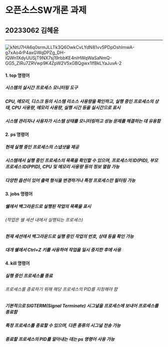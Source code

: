 # 오픈소스SW개론 과제

## 20233062 김혜윤

***

![kNtU7HA6q0srmJLLTk3Q6OwkCvLYdN81vv5PDpOshlmwA-g7xAo4rP4axGWqDPZg_DH-iQWn1XdyUUSjT9NX7sj19rbbKE4niHWqWaSaNmQ-GG5_ZIRu7ZRVwp9K4ZpW2V5xGBQgwx1lfBkLYaJuvA-2](https://github.com/pinkprincess04/daisy/assets/134490800/3806994f-4f1d-47eb-8868-48ca264e594a)


#### 1. **top 명령어**

##### 시스템의 실시간 프로세스 모니터링 도구

##### CPU, 메모리, 디스크 등의 시스템 리소스 사용량을 확인하고, 실행 중인 프로세스의 상태, CPU 사용량, 메모리 사용량, 실행 시간 등을 실시간으로 표시

##### 시스템 관리자나 사용자가 시스템 상태를 모니터링하고 성능 문제를 해결하는 데 유용함


#### 2. **ps 명령어**

##### 현재 실행 중인 프로세스의 스냅샷을 제공

##### 시스템에서 실행 중인 프로세스의 목록을 확인할 수 있으며, 프로세스의 ID(PID), 부모 프로세스 ID(PPID), CPU 및 메모리 사용량 등의 정보 열람 가능

#####  다양한 옵션이 있어 출력 형식을 변경하거나 특정 프로세스만 필터링 가능


#### 3. **jobs 명령어**

##### 쉘에서 백그라운드로 실행된 작업의 목록을 표시
###### _(작업은 쉘 세션 내에서 실행되는 프로세스)_

##### 현재 세션에서 백그라운드로 실행 중인 작업의 번호, 상태 등을 확인 가능

##### 대개 쉘에서 Ctrl+Z 키를 사용하여 작업을 일시 중지한 후에 사용


#### 4. **kill 명령어**

##### 실행 중인 프로세스를 종료

###### _프로세스를 종료하기 위해 해당 프로세스의 PID를 지정해야 함_

##### 기본적으로 SIGTERM(Signal Terminate) 시그널을 프로세스에 보내어 프로세스를 종료함

##### 특정 프로세스를 종료할 수 있으며, 다른 종류의 시그널 전송 가능

##### 종료할 프로세스의 PID를 알아내는 데는 ps 명령어 사용 가능
